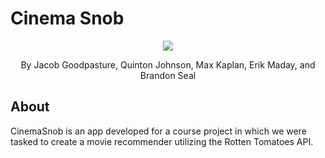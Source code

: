 Cinema Snob
===================

<p align="center">
  <img src ="http://i.imgur.com/YS4pycr.png" /><img />
</p>
<p align ="center">
  By Jacob Goodpasture, Quinton Johnson, Max Kaplan, Erik Maday, and Brandon Seal
</p>


About
-----------------------------
CinemaSnob is an app developed for a course project in which we were tasked to create a movie recommender utilizing the Rotten Tomatoes API.
